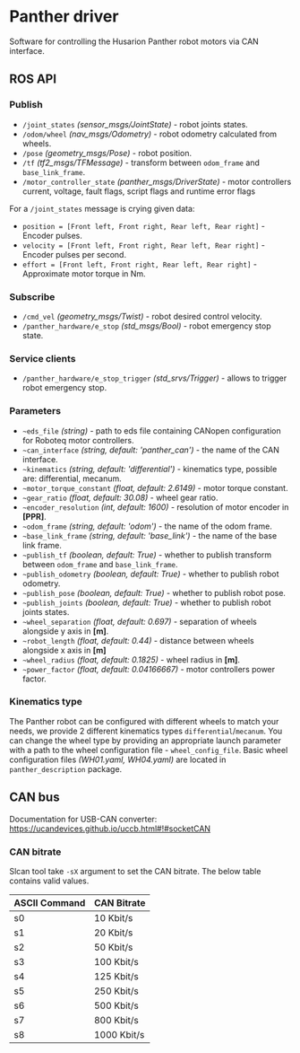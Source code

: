 # Panther driver

Software for controlling the Husarion Panther robot motors via CAN interface.

## ROS API

### Publish
  - `/joint_states` *(sensor_msgs/JointState)* - robot joints states.
  - `/odom/wheel` *(nav_msgs/Odometry)* - robot odometry calculated from wheels.
  - `/pose` *(geometry_msgs/Pose)* - robot position.
  - `/tf` *(tf2_msgs/TFMessage)* - transform between `odom_frame` and `base_link_frame`.
  - `/motor_controller_state` *(panther_msgs/DriverState)* - motor controllers current, voltage, fault flags, script flags and runtime error flags

For a `/joint_states` message is crying given data:

- `position = [Front left, Front right, Rear left, Rear right]` - Encoder pulses.
- `velocity = [Front left, Front right, Rear left, Rear right]` - Encoder pulses per second.
- `effort = [Front left, Front right, Rear left, Rear right]` - Approximate motor torque in Nm.

### Subscribe
- `/cmd_vel` *(geometry_msgs/Twist)* - robot desired control velocity.
- `/panther_hardware/e_stop` *(std_msgs/Bool)* - robot emergency stop state.

### Service clients

- `/panther_hardware/e_stop_trigger` *(std_srvs/Trigger)* - allows to trigger robot emergency stop.

### Parameters

- `~eds_file` *(string)* - path to eds file containing CANopen configuration for Roboteq motor controllers.
- `~can_interface` *(string, default: 'panther_can')* - the name of the CAN interface.
- `~kinematics` *(string, default: 'differential')* - kinematics type, possible are: differential, mecanum.
- `~motor_torque_constant` *(float, default: 2.6149)* - motor torque constant.
- `~gear_ratio` *(float, default: 30.08)* - wheel gear ratio.
- `~encoder_resolution` *(int, default: 1600)* - resolution of motor encoder in **[PPR]**.
- `~odom_frame` *(string, default: 'odom')* - the name of the odom frame.
- `~base_link_frame` *(string, default: 'base_link')* - the name of the base link frame.
- `~publish_tf` *(boolean, default: True)* - whether to publish transform between `odom_frame` and `base_link_frame`.
- `~publish_odometry` *(boolean, default: True)* - whether to publish robot odometry.
- `~publish_pose` *(boolean, default: True)* - whether to publish robot pose.
- `~publish_joints` *(boolean, default: True)* - whether to publish robot joints states.
- `~wheel_separation` *(float, default: 0.697)* - separation of wheels alongside y axis in **[m]**.
- `~robot_length` *(float, default: 0.44)* - distance between wheels alongside x axis in **[m]**
- `~wheel_radius` *(float, default: 0.1825)* - wheel radius in **[m]**.
- `~power_factor` *(float, default: 0.04166667)* - motor controllers power factor.

### Kinematics type

The Panther robot can be configured with different wheels to match your needs, we provide 2 different kinematics types `differential`/`mecanum`. You can change the wheel type by providing an appropriate launch parameter with a path to the wheel configuration file - `wheel_config_file`. Basic wheel configuration files *(WH01.yaml, WH04.yaml)* are located in `panther_description` package.

## CAN bus

Documentation for USB-CAN converter:
https://ucandevices.github.io/uccb.html#!#socketCAN

### CAN bitrate
Slcan tool take `-sX` argument to set the CAN bitrate. The below table contains valid values.

| ASCII Command | CAN Bitrate |
| ---           | ---         |
| s0            | 10 Kbit/s   |
| s1            | 20 Kbit/s   |
| s2            | 50 Kbit/s   |
| s3            | 100 Kbit/s  |
| s4            | 125 Kbit/s  |
| s5            | 250 Kbit/s  |
| s6            | 500 Kbit/s  |
| s7            | 800 Kbit/s  |
| s8            | 1000 Kbit/s |
